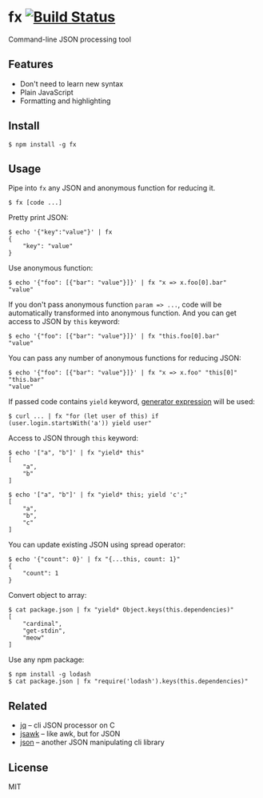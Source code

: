 # fx [![Build Status](https://travis-ci.org/antonmedv/fx.svg?branch=master)](https://travis-ci.org/antonmedv/fx)

Command-line JSON processing tool

## Features

* Don't need to learn new syntax
* Plain JavaScript
* Formatting and highlighting

## Install

```
$ npm install -g fx
```

## Usage

Pipe into `fx` any JSON and anonymous function for reducing it.

```
$ fx [code ...]
```

Pretty print JSON:
```
$ echo '{"key":"value"}' | fx
{
    "key": "value"
}
```

Use anonymous function:
```
$ echo '{"foo": [{"bar": "value"}]}' | fx "x => x.foo[0].bar"
"value"
```

If you don't pass anonymous function `param => ...`, code will be automatically transformed into anonymous function.
And you can get access to JSON by `this` keyword:
```
$ echo '{"foo": [{"bar": "value"}]}' | fx "this.foo[0].bar"
"value"
```

You can pass any number of anonymous functions for reducing JSON:
```
$ echo '{"foo": [{"bar": "value"}]}' | fx "x => x.foo" "this[0]" "this.bar"
"value"
```

If passed code contains `yield` keyword, [generator expression](https://github.com/sebmarkbage/ecmascript-generator-expression)
will be used:
```
$ curl ... | fx "for (let user of this) if (user.login.startsWith('a')) yield user"
```

Access to JSON through `this` keyword:
```
$ echo '["a", "b"]' | fx "yield* this"
[
    "a",
    "b"
]
```

```
$ echo '["a", "b"]' | fx "yield* this; yield 'c';"
[
    "a",
    "b",
    "c"
]
```

You can update existing JSON using spread operator:

```
$ echo '{"count": 0}' | fx "{...this, count: 1}"
{
    "count": 1
}
```

Convert object to array:
```
$ cat package.json | fx "yield* Object.keys(this.dependencies)"
[
    "cardinal",
    "get-stdin",
    "meow"
]
```

Use any npm package:
```
$ npm install -g lodash
$ cat package.json | fx "require('lodash').keys(this.dependencies)"
```


## Related

* [jq](https://github.com/stedolan/jq) – cli JSON processor on C
* [jsawk](https://github.com/micha/jsawk) – like awk, but for JSON
* [json](https://github.com/trentm/json) – another JSON manipulating cli library

## License

MIT
